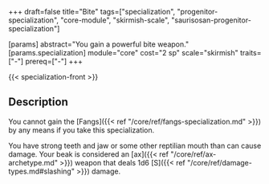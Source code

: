 +++
draft=false
title="Bite"
tags=["specialization", "progenitor-specialization", "core-module", "skirmish-scale", "saurisosan-progenitor-specialization"]

[params]
  abstract="You gain a powerful bite weapon."
  [params.specialization]
    module="core"
    cost="2 sp"
    scale="skirmish"
    traits=["-"]
    prereq=["-"]
+++

{{< specialization-front >}}

## Description

You cannot gain the [Fangs]({{< ref "/core/ref/fangs-specialization.md" >}}) by any means if you take this specialization.

You have strong teeth and jaw or some other reptilian mouth than can cause damage. Your beak is considered an [ax]({{< ref "/core/ref/ax-archetype.md" >}}) weapon that deals 1d6 [S]({{< ref "/core/ref/damage-types.md#slashing" >}}) damage.

